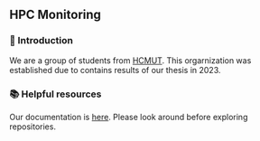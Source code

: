 ## HPC Monitoring

### 👋 Introduction

We are a group of students from [HCMUT](https://hcmut.edu.vn). This orgarnization was established due to contains results of our thesis in 2023.

<!-- Contribution guidelines - how can the community get involved? -->

### 📚 Helpful resources

Our documentation is [here](https://hpcmonitoring.github.io/docs). Please look around before exploring repositories.

<!-- 🍿 Fun facts - what does your team eat for breakfast? -->

